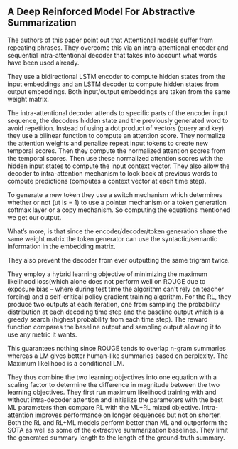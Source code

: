 ## A Deep Reinforced Model For Abstractive Summarization

The authors of this paper point out that Attentional models suffer from repeating phrases. 
They overcome this via an intra-attentional encoder and sequential 
intra-attentional decoder that takes into account what words have been used already. 

They use a bidirectional LSTM encoder to compute hidden states from the input embeddings and an LSTM decoder 
to compute hidden states from output embeddings. Both input/output embeddings are taken from the same weight matrix.

The intra-attentional decoder attends to specific parts of the encoder input sequence, the decoders 
hidden state and the previously generated word to avoid repetition. Instead of using a dot product of 
vectors (query and key) they use a bilinear function to compute an attention score. They normalize the 
attention weights and penalize repeat input tokens to create new temporal scores. Then they compute the 
normalized attention scores from the temporal scores. Then use these normalized attention scores with the 
hidden input states to compute the input context vector. They also allow the decoder to intra-attention mechanism 
to look back at previous words to compute predictions (computes a context vector at each time step). 

To generate a new token they use a switch mechanism which determines whether or not (ut is = 1) to use a 
pointer mechanism or a token generation softmax layer or a copy mechanism. So computing the equations mentioned we get our output. 

What’s more, is that since the encoder/decoder/token generation share the same weight matrix the token generator 
can use the syntactic/semantic information in the embedding matrix. 

They also prevent the decoder from ever outputting the same trigram twice. 

They employ a hybrid learning objective of minimizing the maximum likelihood loss(which alone does not perform well 
on ROUGE due to exposure bias – where during test time the algorithm can't rely on teacher forcing) 
and a self-critical policy gradient training algorithm.  For the RL, they produce two 
outputs at each iteration, one from sampling the probability distribution at each decoding time step and the baseline 
output which is a greedy search (highest probability from each time step). The reward function compares the baseline 
output and sampling output allowing it to use any metric it wants. 

This guarantees nothing since ROUGE tends to overlap n-gram summaries whereas a LM gives better 
human-like summaries based on perplexity. The Maximum likelihood is a conditional LM. 

They thus combine the two learning objectives into one equation with a scaling factor to determine 
the difference in magnitude between the two learning objectives. They first run maximum likelihood training with and 
without intra-decoder attention and initialize the parameters with the best ML parameters then compare RL with the ML+RL 
mixed objective. Intra-attention improves performance on longer sequences but not on shorter. Both the RL and RL+ML models 
perform better than ML and outperform the SOTA as well as some of the extractive summarization baselines. They limit the 
generated summary length to the length of the ground-truth summary.  

